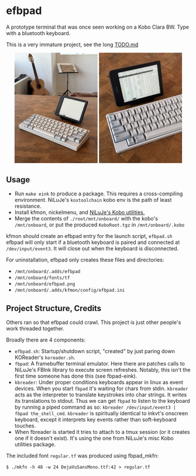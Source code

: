 # efbpad

A prototype terminal that was once seen working on a Kobo Clara BW.
Type with a bluetooth keyboard.

This is a very immature project, see the long [TODO.md](TODO.md)

<p align="center">
  <img alt="Wide" src="./images/efbpad_1.jpeg" width="45%">
  <img alt="Detail" src="./images/efbpad_2.jpeg" width="45%">
</p>

## Usage

 - Run `make eink` to produce a package.
   This requires a cross-compiling environment.
   NiLuJe's `koxtoolchain` kobo env is the path of least resistance.
 - Install kfmon, nickelmenu, and [NiLuJe's Kobo utilities.](https://www.mobileread.com/forums/showthread.php?t=254214)
 - Merge the contents of `./root/mnt/onboard/` with the kobo's
   `/mnt/onboard`, or put the produced `KoboRoot.tgz` in `/mnt/onboard/.kobo`

kfmon should create an efbpad entry for the launch script, `efbpad.sh`
efbpad will only start if a bluetooth keyboard is paired and connected at
`/dev/input/event3`.
It will close out when the keyboard is disconnected.

For uninstallation, efbpad only creates these files and directories:
 - `/mnt/onboard/.adds/efbpad`
 - `/mnt/onboard/fonts/tf`
 - `/mnt/onboard/efbpad.png` 
 - `/mnt/onboard/.adds/kfmon/config/efbpad.ini`

## Project Structure, Credits
Others ran so that efbpad could crawl.
This project is just other people's work threaded together.

Broadly there are 4 components:
 - `efbpad.sh`: Startup/shutdown script, "created" by just paring down
   KOReader's `koreader.sh`. 
 - `fbpad`: A framebuffer terminal emulator.
    Here there are patches calls to NiLuJe's FBInk library to execute
    screen refreshes.
    Notably, this isn't the first time someone has done this
    (see fbpad-eink).
 - `kbreader`: Under proper conditions keyboards appear in linux as
    event devices.
    When you start `fbpad` it's waiting for chars from stdin.
    `kbreader` acts as the interpreter to translate keystrokes into
    char strings. It writes its translations to stdout.
    Thus we can get `fbpad` to listen to the keyboard by running a
    piped command as so:
    `kbreader /dev/input/event3 | fbpad the_shell_cmd`.
    `kbreader` is spiritually identical to inkvt's onscreen keyboard,
    except it interprets key events rather than soft-keyboard touches.
  - When fbreader is started it tries to attach to a tmux session (or
    it creates one if it doesn't exist). It's using the one from
    NiLuJe's misc Kobo utilities package.

The included font `regular.tf` was produced using fbpad_mkfn:

```
$ ./mkfn -h 48 -w 24 DejaVuSansMono.ttf:42 > regular.tf
```
